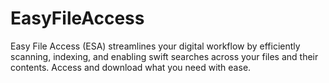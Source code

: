 # EasyFileAccess
Easy File Access (ESA) streamlines your digital workflow by efficiently scanning, indexing, and enabling swift searches across your files and their contents. Access and download what you need with ease.
